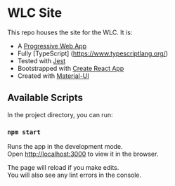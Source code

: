 # WLC Site
This repo houses the site for the WLC.  It is:
- A [Progressive Web App](https://developers.google.com/web/progressive-web-apps/)
- Fully [TypeScript] (https://www.typescriptlang.org/)
- Tested with [Jest](https://jestjs.io/)
- Bootstrapped with [Create React App](https://github.com/facebook/create-react-app)
- Created with [Material-UI](https://material-ui.com/)

## Available Scripts

In the project directory, you can run:

### `npm start`

Runs the app in the development mode.<br>
Open [http://localhost:3000](http://localhost:3000) to view it in the browser.

The page will reload if you make edits.<br>
You will also see any lint errors in the console.
